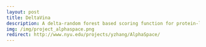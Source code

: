 ```yaml
---
layout: post
title: DeltaVina
description: A delta-random forest based scoring function for protein-ligand binding affinity prediction.
img: /img/project_alphaspace.png
redirect: http://www.nyu.edu/projects/yzhang/AlphaSpace/
---
```


